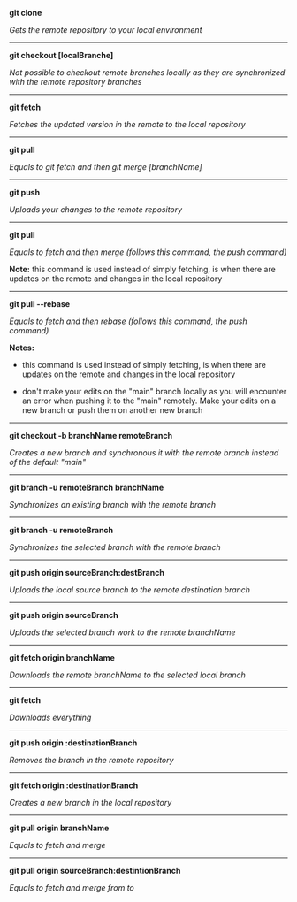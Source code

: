 **git clone**

*Gets the remote repository to your local environment*

--------------

**git checkout [localBranche]**

*Not possible to checkout remote branches locally as they are synchronized with the remote repository branches*

--------------

**git fetch**

*Fetches the updated version in the remote to the local repository*

--------------

**git pull**

*Equals to git fetch and then git merge [branchName]*

--------------

**git push**

*Uploads your changes to the remote repository*

--------------

**git pull**

*Equals to fetch and then merge (follows this command, the push command)*

**Note:** this command is used instead of simply fetching, is when there are updates on the remote and changes in the local repository

--------------

**git pull --rebase**

*Equals to fetch and then rebase (follows this command, the push command)*

**Notes:**

- this command is used instead of simply fetching, is when there are updates on the remote and changes in the local repository

- don't make your edits on the "main" branch locally as you will encounter an error when pushing it to the "main" remotely. Make your edits on a new branch or push them on another new branch

--------------

**git checkout -b branchName remoteBranch**

*Creates a new branch and synchronous it with the remote branch instead of the default "main"*

--------------

**git branch -u remoteBranch branchName**

*Synchronizes an existing branch with the remote branch*

--------------

**git branch -u remoteBranch**

*Synchronizes the selected branch with the remote branch*

--------------

**git push origin sourceBranch:destBranch**

*Uploads the local source branch to the remote destination branch*

--------------

**git push origin sourceBranch**

*Uploads the selected branch work to the remote branchName*

--------------

**git fetch origin branchName**

*Downloads the remote branchName to the selected local branch*

--------------

**git fetch**

*Downloads everything*

--------------

**git push origin :destinationBranch**

*Removes the branch in the remote repository*

--------------

**git fetch origin :destinationBranch**

*Creates a new branch in the local repository*

--------------

**git pull origin branchName**

*Equals to fetch and merge*

--------------

**git pull origin sourceBranch:destintionBranch**

*Equals to fetch and merge from to*
